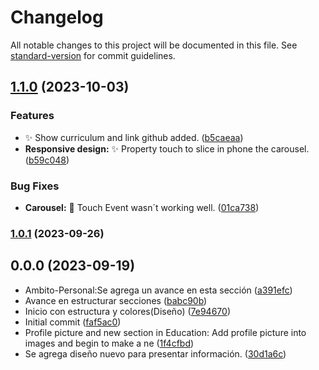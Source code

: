 # Changelog

All notable changes to this project will be documented in this file. See [standard-version](https://github.com/conventional-changelog/standard-version) for commit guidelines.

## [1.1.0](https://github.com/Cristobal-Rivera-Moreno/Portafolio-Personal-Cris/compare/v1.0.1...v1.1.0) (2023-10-03)


### Features

* :sparkles: Show curriculum and link github added. ([b5caeaa](https://github.com/Cristobal-Rivera-Moreno/Portafolio-Personal-Cris/commit/b5caeaa7a4647ee29a0f3e5f580d6ba026cfd59e))
* **Responsive design:** :sparkles: Property touch to slice in phone the carousel. ([b59c048](https://github.com/Cristobal-Rivera-Moreno/Portafolio-Personal-Cris/commit/b59c04882f0581da467bce2c04a9400b1f4d1d05))


### Bug Fixes

* **Carousel:** :bug: Touch Event wasn´t working well. ([01ca738](https://github.com/Cristobal-Rivera-Moreno/Portafolio-Personal-Cris/commit/01ca738810c0aa0cf80eb7427888dca5eca35d79))

### [1.0.1](https://github.com/Cristobal-Rivera-Moreno/Portafolio-Personal-Cris/compare/v1.0.0...v1.0.1) (2023-09-26)

## 0.0.0 (2023-09-19)

* Ambito-Personal:Se agrega un avance en esta sección ([a391efc](https://github.com/Cristobal-Rivera-Moreno/Portafolio-Personal-Cris/commit/a391efc))
* Avance en estructurar secciones ([babc90b](https://github.com/Cristobal-Rivera-Moreno/Portafolio-Personal-Cris/commit/babc90b))
* Inicio con estructura y colores(Diseño) ([7e94670](https://github.com/Cristobal-Rivera-Moreno/Portafolio-Personal-Cris/commit/7e94670))
* Initial commit ([faf5ac0](https://github.com/Cristobal-Rivera-Moreno/Portafolio-Personal-Cris/commit/faf5ac0))
* Profile picture and new section in Education: Add profile picture into images and begin to make a ne ([1f4cfbd](https://github.com/Cristobal-Rivera-Moreno/Portafolio-Personal-Cris/commit/1f4cfbd))
* Se agrega diseño nuevo para presentar información. ([30d1a6c](https://github.com/Cristobal-Rivera-Moreno/Portafolio-Personal-Cris/commit/30d1a6c))



